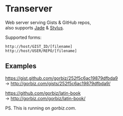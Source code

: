 # Transerver
Web server serving Gists & GitHub repos,  
also supports [Jade](http://jade-lang.com/) & [Stylus](http://stylus-lang.com/).

Supported forms:
```
http://host/GIST_ID/[filename]
http://host/USER/REPO/[filename]
```

## Examples
https://gist.github.com/gorbiz/252f5c6ac19879dfbda9  
→ http://gorbiz.com/gists/252f5c6ac19879dfbda9/

https://github.com/gorbiz/latin-book  
→ http://gorbiz.com/gorbiz/latin-book/

PS.
This is running on *gorbiz.com*.
